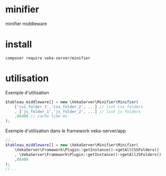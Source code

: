 # minifier
minifier middleware

# install

```
composer require veka-server/minifier
```

# utilisation

Exemple d'utilisation 
```js
$tableau_middleware[] = new \VekaServer\Minifier\Minifier(
    ['css_folder_1','css_folder_2', ...] // list css folders
    , ['js_folder_1','js_folder_2', ...] // list js folders
    ,86400 // cache time ms
);
```

Exemple d'utilisation dans le framework veka-server/app
```php
//...
$tableau_middleware[] = new \VekaServer\Minifier\Minifier(
    \VekaServer\Framework\Plugin::getInstance()->getAllCSSFolders()
    , \VekaServer\Framework\Plugin::getInstance()->getAllJSFolders()
    ,86400
);
//...
```
